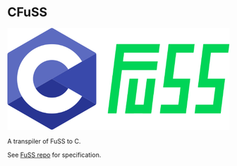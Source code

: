 # CFuSS

![Logo](CFuSS.svg "Logo")

A transpiler of FuSS to C.

See [FuSS repo](https://github.com/MinekPo1/CFuSS) for specification.
